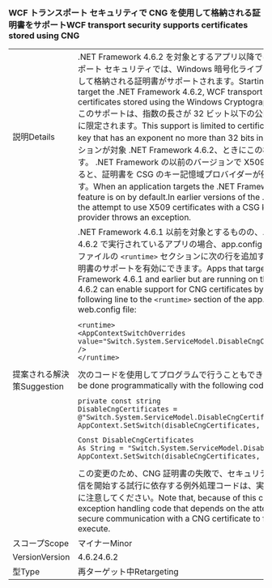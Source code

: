 ### <a name="wcf-transport-security-supports-certificates-stored-using-cng"></a><span data-ttu-id="74cdb-101">WCF トランスポート セキュリティで CNG を使用して格納される証明書をサポート</span><span class="sxs-lookup"><span data-stu-id="74cdb-101">WCF transport security supports certificates stored using CNG</span></span>

|   |   |
|---|---|
|<span data-ttu-id="74cdb-102">説明</span><span class="sxs-lookup"><span data-stu-id="74cdb-102">Details</span></span>|<span data-ttu-id="74cdb-103">.NET Framework 4.6.2 を対象とするアプリ以降では、WCF トランスポート セキュリティでは、Windows 暗号化ライブラリ (CNG) を使用して格納される証明書がサポートされます。</span><span class="sxs-lookup"><span data-stu-id="74cdb-103">Starting with apps that target the .NET Framework 4.6.2, WCF transport security supports certificates stored using the Windows Cryptography Library (CNG).</span></span> <span data-ttu-id="74cdb-104">このサポートは、指数の長さが 32 ビット以下の公開キーを持つ証明書に限定されます。</span><span class="sxs-lookup"><span data-stu-id="74cdb-104">This support is limited to certificates with a public key that has an exponent no more than 32 bits in length.</span></span> <span data-ttu-id="74cdb-105">アプリケーションが対象 .NET Framework 4.6.2、ときにこの機能は既定でオンです。 .NET Framework の以前のバージョンで X509 を使用しようとすると、証明書を CSG のキー記憶域プロバイダーが例外をスローします。</span><span class="sxs-lookup"><span data-stu-id="74cdb-105">When an application targets the .NET Framework 4.6.2, this feature is on by default.In earlier versions of the .NET Framework, the attempt to use X509 certificates with a CSG key storage provider throws an exception.</span></span>|
|<span data-ttu-id="74cdb-106">提案される解決策</span><span class="sxs-lookup"><span data-stu-id="74cdb-106">Suggestion</span></span>|<span data-ttu-id="74cdb-107">.NET Framework 4.6.1 以前を対象とするものの、.NET Framework 4.6.2 で実行されているアプリの場合、app.config または web.config ファイルの <code>&lt;runtime&gt;</code> セクションに次の行を追加することで、CNG 証明書のサポートを有効にできます。</span><span class="sxs-lookup"><span data-stu-id="74cdb-107">Apps that target the .NET Framework 4.6.1 and earlier but are running on the .NET Framework 4.6.2 can enable support for CNG certificates by adding the following line to the <code>&lt;runtime&gt;</code> section of the app.config or web.config file:</span></span><pre><code class="language-xml">&lt;runtime&gt;&#13;&#10;&lt;AppContextSwitchOverrides value=&quot;Switch.System.ServiceModel.DisableCngCertificates=false&quot; /&gt;&#13;&#10;&lt;/runtime&gt;&#13;&#10;</code></pre><span data-ttu-id="74cdb-108">次のコードを使用してプログラムで行うこともできます。</span><span class="sxs-lookup"><span data-stu-id="74cdb-108">This can also be done programmatically with the following code:</span></span><pre><code class="language-cs">private const string DisableCngCertificates = @&quot;Switch.System.ServiceModel.DisableCngCertificate&quot;;&#13;&#10;AppContext.SetSwitch(disableCngCertificates, false);&#13;&#10;</code></pre><pre><code class="language-vb">Const DisableCngCertificates As String = &quot;Switch.System.ServiceModel.DisableCngCertificates&quot;&#13;&#10;AppContext.SetSwitch(disableCngCertificates, False)&#13;&#10;</code></pre><span data-ttu-id="74cdb-109">この変更のため、CNG 証明書の失敗で、セキュリティで保護された通信を開始する試行に依存する例外処理コードは、実行されなくなることに注意してください。</span><span class="sxs-lookup"><span data-stu-id="74cdb-109">Note that, because of this change, any exception handling code that depends on the attempt to initiate secure communication with a CNG certificate to fail will no longer execute.</span></span>|
|<span data-ttu-id="74cdb-110">スコープ</span><span class="sxs-lookup"><span data-stu-id="74cdb-110">Scope</span></span>|<span data-ttu-id="74cdb-111">マイナー</span><span class="sxs-lookup"><span data-stu-id="74cdb-111">Minor</span></span>|
|<span data-ttu-id="74cdb-112">Version</span><span class="sxs-lookup"><span data-stu-id="74cdb-112">Version</span></span>|<span data-ttu-id="74cdb-113">4.6.2</span><span class="sxs-lookup"><span data-stu-id="74cdb-113">4.6.2</span></span>|
|<span data-ttu-id="74cdb-114">型</span><span class="sxs-lookup"><span data-stu-id="74cdb-114">Type</span></span>|<span data-ttu-id="74cdb-115">再ターゲット中</span><span class="sxs-lookup"><span data-stu-id="74cdb-115">Retargeting</span></span>|

